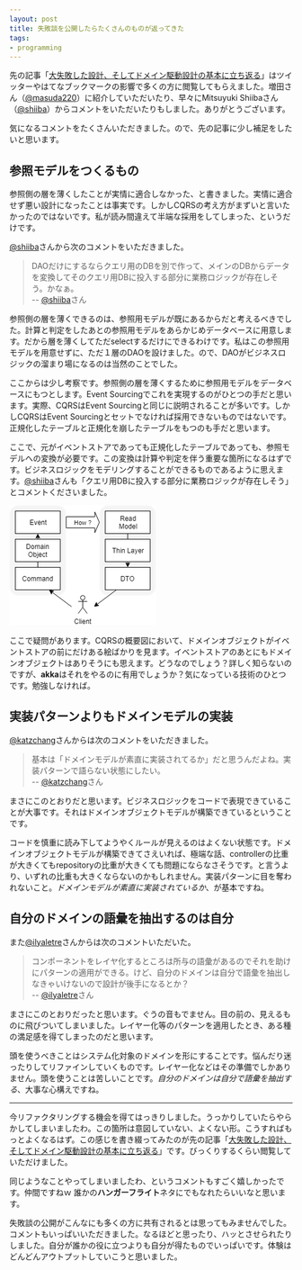 ```yaml
---
layout: post
title: 失敗談を公開したらたくさんのものが返ってきた
tags: 
- programming
---
```


先の記事「[大失敗した設計、そしてドメイン駆動設計の基本に立ち返る](./a-disastrous-design-and-our-challenge-to-ddd)」はツイッターやはてなブックマークの影響で多くの方に閲覧してもらえました。増田さん（[@masuda220](https://twitter.com/masuda220)）に紹介していただいたり、早々にMitsuyuki Shiibaさん（[@shiiba](https://twitter.com/bufferings)）からコメントをいただいたりもしました。ありがとうございます。

気になるコメントをたくさんいただきました。ので、先の記事に少し補足をしたいと思います。

## 参照モデルをつくるもの

参照側の層を薄くしたことが実情に適合しなかった、と書きました。実情に適合せず悪い設計になったことは事実です。しかしCQRSの考え方がまずいと言いたかったのではないです。私が読み間違えて半端な採用をしてしまった、というだけです。

[@shiiba](https://twitter.com/bufferings)さんから次のコメントをいただきました。

> DAOだけにするならクエリ用のDBを別で作って、メインのDBからデータを変換してそのクエリ用DBに投入する部分に業務ロジックが存在しそう。かなぁ。  
-- [@shiiba](https://twitter.com/bufferings/status/1152930894191009792)さん

参照側の層を薄くできるのは、参照用モデルが既にあるからだと考えるべきでした。計算と判定をしたあとの参照用モデルをあらかじめデータベースに用意します。だから層を薄くしてただselectするだけにできるわけです。私はこの参照用モデルを用意せずに、ただ１層のDAOを設けました。ので、DAOがビジネスロジックの溜まり場になるのは当然のことでした。

ここからは少し考察です。参照側の層を薄くするために参照用モデルをデータベースにもつとします。Event Sourcingでこれを実現するのがひとつの手だと思います。実際、CQRSはEvent Sourcingと同じに説明されることが多いです。しかしCQRSはEvent Sourcingとセットでなければ採用できないものではないです。正規化したテーブルと正規化を崩したテーブルをもつのも手だと思います。

ここで、元がイベントストアであっても正規化したテーブルであっても、参照モデルへの変換が必要です。この変換は計算や判定を伴う重要な箇所になるはずです。ビジネスロジックをモデリングすることができるものであるように思えます。[@shiiba](https://twitter.com/bufferings)さんも「クエリ用DBに投入する部分に業務ロジックが存在しそう」とコメントくださいました。

![Event Sourcing](../images/posts/2019-07-27/event-sourcing.png)

ここで疑問があります。CQRSの概要図において、ドメインオブジェクトがイベントストアの前にだけある絵ばかりを見ます。イベントストアのあとにもドメインオブジェクトはありそうにも思えます。どうなのでしょう？詳しく知らないのですが、**akka**はそれをやるのに有用でしょうか？気になっている技術のひとつです。勉強しなければ。

## 実装パターンよりもドメインモデルの実装

[@katzchang](https://twitter.com/katzchang)さんからは次のコメントをいただきました。

> 基本は「ドメインモデルが素直に実装されてるか」だと思うんだよね。実装パターンで語らない状態にしたい。  
-- [@katzchang](https://twitter.com/katzchang/status/1153103149978177537)さん

まさにこのとおりだと思います。ビジネスロジックをコードで表現できていることが大事です。それはドメインオブジェクトモデルが構築できているということです。

コードを慎重に読み下してようやくルールが見えるのはよくない状態です。ドメインオブジェクトモデルが構築できてさえいれば、極端な話、controllerの比重が大きくてもrepositoryの比重が大きくても問題にならなさそうです。と言うより、いずれの比重も大きくならないのかもしれません。実装パターンに目を奪われないこと。*ドメインモデルが素直に実装されているか*、が基本ですね。

## 自分のドメインの語彙を抽出するのは自分

また[@ilyaletre](https://twitter.com/ilyaletre)さんからは次のコメントいただいた。

> コンポーネントをレイヤ化するところは所与の語彙があるのでそれを助けにパターンの適用ができる。けど、自分のドメインは自分で語彙を抽出しなきゃいけないので設計が後手になるとか？  
-- [@ilyaletre](https://twitter.com/ilyaletre/status/1153430330151280640)さん

まさにこのとおりだったと思います。ぐうの音もでません。目の前の、見えるものに飛びついてしまいました。レイヤー化等のパターンを適用したとき、ある種の満足感を得てしまったのだと思います。

頭を使うべきことはシステム化対象のドメインを形にすることです。悩んだり迷ったりしてリファインしていくものです。レイヤー化などはその準備でしかありません。頭を使うことは苦しいことです。*自分のドメインは自分で語彙を抽出する*、大事な心構えですね。

----

今リファクタリングする機会を得てはっきりしました。うっかりしていたらやらかしてしまいましたわ。この箇所は意図していない、よくない形。こうすればもっとよくなるはず。この感じを書き綴ってみたのが先の記事「[大失敗した設計、そしてドメイン駆動設計の基本に立ち返る](./a-disastrous-design-and-our-challenge-to-ddd)」です。びっくりするくらい閲覧していただけました。

同じようなことやってしまいましたわ、というコメントもすごく嬉しかったです。仲間ですねｗ 誰かの**ハンガーフライト**ネタにでもなれたらいいなと思います。

失敗談の公開がこんなにも多くの方に共有されるとは思ってもみませんでした。コメントもいっぱいいただきました。なるほどと思ったり、ハッとさせられたりしました。自分が誰かの役に立つよりも自分が得たものでいっぱいです。体験はどんどんアウトプットしていこうと思いました。
